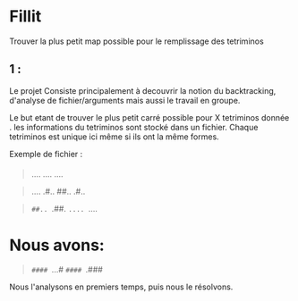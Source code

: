 # Fillit
Trouver la plus petit map possible pour le remplissage des tetriminos

## 1 :
Le projet Consiste principalement à decouvrir la notion du backtracking, d'analyse de fichier/arguments mais aussi le travail
en groupe.

Le but etant de trouver le plus petit carré possible pour X tetriminos donnée .
les informations du tetriminos sont stocké dans un fichier.
Chaque tetriminos est unique ici même si ils ont la même formes.

Exemple de fichier :
>####
>....
>....
>....
  
>....
>.#..
>##..
>.#..

>`##..
>`.##.
>`....
>`....

  # Nous avons:
  
>`####
>`...#
>`####
>`.###

Nous l'analysons en premiers temps, puis nous le résolvons.
